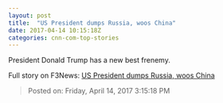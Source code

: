 ```yaml
---
layout: post
title:  "US President dumps Russia, woos China"
date: 2017-04-14 10:15:18Z
categories: cnn-com-top-stories
---
```


President Donald Trump has a new best frenemy.


Full story on F3News: [US President dumps Russia, woos China](http://www.f3nws.com/n/sVuUUD)

> Posted on: Friday, April 14, 2017 3:15:18 PM
